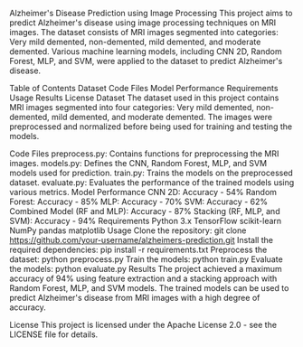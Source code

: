 

Alzheimer's Disease Prediction using Image Processing
This project aims to predict Alzheimer's disease using image processing techniques on MRI images. The dataset consists of MRI images segmented into categories: Very mild demented, non-demented, mild demented, and moderate demented. Various machine learning models, including CNN 2D, Random Forest, MLP, and SVM, were applied to the dataset to predict Alzheimer's disease.

Table of Contents
Dataset
Code Files
Model Performance
Requirements
Usage
Results
License
Dataset
The dataset used in this project contains MRI images segmented into four categories: Very mild demented, non-demented, mild demented, and moderate demented. The images were preprocessed and normalized before being used for training and testing the models.

Code Files
preprocess.py: Contains functions for preprocessing the MRI images.
models.py: Defines the CNN, Random Forest, MLP, and SVM models used for prediction.
train.py: Trains the models on the preprocessed dataset.
evaluate.py: Evaluates the performance of the trained models using various metrics.
Model Performance
CNN 2D: Accuracy - 54%
Random Forest: Accuracy - 85%
MLP: Accuracy - 70%
SVM: Accuracy - 62%
Combined Model (RF and MLP): Accuracy - 87%
Stacking (RF, MLP, and SVM): Accuracy - 94%
Requirements
Python 3.x
TensorFlow
scikit-learn
NumPy
pandas
matplotlib
Usage
Clone the repository: git clone https://github.com/your-username/alzheimers-prediction.git
Install the required dependencies: pip install -r requirements.txt
Preprocess the dataset: python preprocess.py
Train the models: python train.py
Evaluate the models: python evaluate.py
Results
The project achieved a maximum accuracy of 94% using feature extraction and a stacking approach with Random Forest, MLP, and SVM models. The trained models can be used to predict Alzheimer's disease from MRI images with a high degree of accuracy.

License
This project is licensed under the Apache License 2.0 - see the LICENSE file for details.
